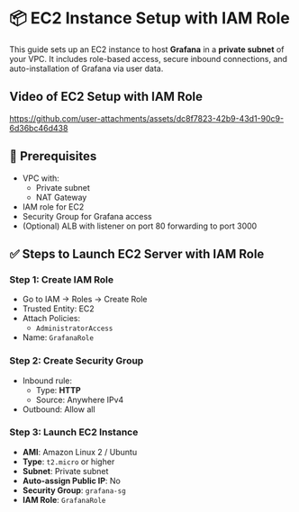 # 📦 EC2 Instance Setup with IAM Role

This guide sets up an EC2 instance to host **Grafana** in a **private subnet** of your VPC. It includes role-based access, secure inbound connections, and auto-installation of Grafana via user data.

## Video of EC2 Setup with IAM Role 

https://github.com/user-attachments/assets/dc8f7823-42b9-43d1-90c9-6d36bc46d438

## 🧱 Prerequisites

- VPC with:
  - Private subnet
  - NAT Gateway
- IAM role for EC2
- Security Group for Grafana access
- (Optional) ALB with listener on port 80 forwarding to port 3000


## ✅ Steps to Launch EC2 Server with IAM Role

### Step 1: Create IAM Role

- Go to IAM → Roles → Create Role
- Trusted Entity: EC2
- Attach Policies:
  - `AdministratorAccess`
- Name: `GrafanaRole`


### Step 2: Create Security Group

- Inbound rule:
  - Type: **HTTP**
  - Source: Anywhere IPv4
- Outbound: Allow all


### Step 3: Launch EC2 Instance

- **AMI**: Amazon Linux 2 / Ubuntu
- **Type**: `t2.micro` or higher
- **Subnet**: Private subnet
- **Auto-assign Public IP**: No
- **Security Group**: `grafana-sg`
- **IAM Role**: `GrafanaRole`





